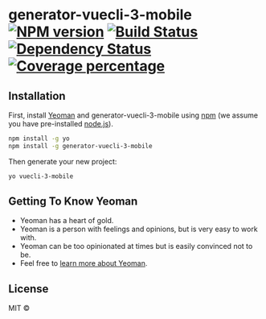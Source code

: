 # generator-vuecli-3-mobile [![NPM version][npm-image]][npm-url] [![Build Status][travis-image]][travis-url] [![Dependency Status][daviddm-image]][daviddm-url] [![Coverage percentage][coveralls-image]][coveralls-url]
> 

## Installation

First, install [Yeoman](http://yeoman.io) and generator-vuecli-3-mobile using [npm](https://www.npmjs.com/) (we assume you have pre-installed [node.js](https://nodejs.org/)).

```bash
npm install -g yo
npm install -g generator-vuecli-3-mobile
```

Then generate your new project:

```bash
yo vuecli-3-mobile
```

## Getting To Know Yeoman

 * Yeoman has a heart of gold.
 * Yeoman is a person with feelings and opinions, but is very easy to work with.
 * Yeoman can be too opinionated at times but is easily convinced not to be.
 * Feel free to [learn more about Yeoman](http://yeoman.io/).

## License

MIT ©


[npm-image]: https://badge.fury.io/js/generator-vuecli-3-mobile.svg
[npm-url]: https://npmjs.org/package/generator-vuecli-3-mobile
[travis-image]: https://travis-ci.org/BruceShang/generator-vuecli-3-mobile.svg?branch=master
[travis-url]: https://travis-ci.org/BruceShang/generator-vuecli-3-mobile
[daviddm-image]: https://david-dm.org/BruceShang/generator-vuecli-3-mobile.svg?theme=shields.io
[daviddm-url]: https://david-dm.org/BruceShang/generator-vuecli-3-mobile
[coveralls-image]: https://coveralls.io/repos/BruceShang/generator-vuecli-3-mobile/badge.svg
[coveralls-url]: https://coveralls.io/r/BruceShang/generator-vuecli-3-mobile
